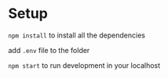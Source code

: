 # Setup
`npm install`
to install all the dependencies

add `.env` file to the folder

`npm start`
to run development in your localhost
